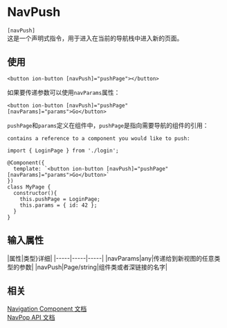 # NavPush
`[navPush]`  
这是一个声明式指令，用于进入在当前的导航栈中进入新的页面。
## 使用

```
<button ion-button [navPush]="pushPage"></button>
```
如果要传递参数可以使用`navParams`属性：
```
<button ion-button [navPush]="pushPage" [navParams]="params">Go</button>
```

`pushPage`和`params`定义在组件中，`pushPage`是指向需要导航的组件的引用：

```
contains a reference to a component you would like to push:

import { LoginPage } from './login';

@Component({
  template: `<button ion-button [navPush]="pushPage" [navParams]="params">Go</button>`
})
class MyPage {
  constructor(){
    this.pushPage = LoginPage;
    this.params = { id: 42 };
  }
}
```

## 输入属性

|属性|类型}详细|
|-----|-----|-----|
|navParams|any|传递给到新视图的任意类型的参数|
|navPush|Page/string|组件类或者深链接的名字|

## 相关
[Navigation Component 文档](http://ionicframework.com/docs/components#navigation)   
[ NavPop API 文档](http://ionicframework.com/docs/api/components/nav/NavPop)
